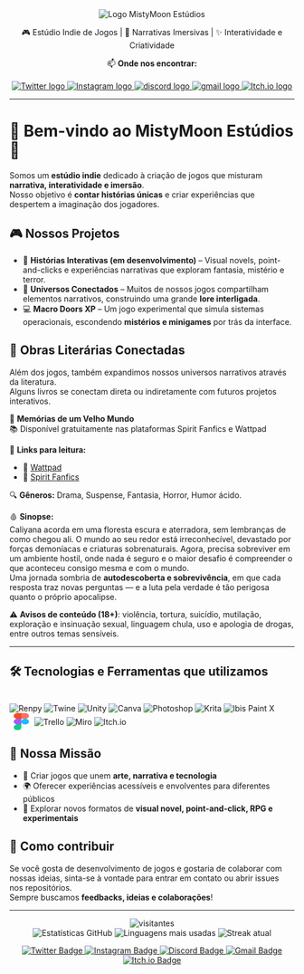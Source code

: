 <div align="center">
  <img height="150" src="https://postimg.cc/7bc67R9t" alt="Logo MistyMoon Estúdios"/>
</div>

<p align="center">
  🎮 Estúdio Indie de Jogos | 🌙 Narrativas Imersivas | ✨ Interatividade e Criatividade
</p>

<p align="center">
  📫 <strong>Onde nos encontrar:</strong><br><br>
  <a href="https://twitter.com/mistymoonestudios" target="_blank">
    <img src="https://img.shields.io/static/v1?message=Twitter&logo=x&label=&color=000000&logoColor=white&labelColor=&style=flat" height="25" alt="Twitter logo" />
  </a>
  <a href="https://instagram.com/mistymoonestudios" target="_blank">
    <img src="https://img.shields.io/static/v1?message=Instagram&logo=instagram&label=&color=E4405F&logoColor=white&labelColor=&style=flat" height="25" alt="Instagram logo" />
  </a>
  <a href="https://discord.gg/seuServidor" target="_blank">
    <img src="https://img.shields.io/static/v1?message=Discord&logo=discord&label=&color=5865F2&logoColor=white&labelColor=&style=flat" height="25" alt="discord logo" />
  </a>
  <a href="mailto:mistymoonestudios@gmail.com" target="_blank">
    <img src="https://img.shields.io/static/v1?message=Gmail&logo=gmail&label=&color=c14438&logoColor=white&labelColor=&style=flat" height="25" alt="gmail logo" />
  </a>
  <a href="https://mistymoonestudios.itch.io/" target="_blank">
    <img src="https://img.shields.io/static/v1?message=Itch.io&logo=itch.io&label=&color=ED1C24&logoColor=white&labelColor=&style=flat" height="25" alt="Itch.io logo" />
  </a>
</p>

---

# 🌙 Bem-vindo ao **MistyMoon Estúdios** 👋

Somos um **estúdio indie** dedicado à criação de jogos que misturam **narrativa, interatividade e imersão**.  
Nosso objetivo é **contar histórias únicas** e criar experiências que despertem a imaginação dos jogadores.

## 🎮 Nossos Projetos 
- 👻 **Histórias Interativas (em desenvolvimento)** – Visual novels, point-and-clicks e experiências narrativas que exploram fantasia, mistério e terror.  
- 🌌 **Universos Conectados** – Muitos de nossos jogos compartilham elementos narrativos, construindo uma grande **lore interligada**.  
- 💻 **Macro Doors XP** – Um jogo experimental que simula sistemas operacionais, escondendo **mistérios e minigames** por trás da interface.  

## 📖 Obras Literárias Conectadas
Além dos jogos, também expandimos nossos universos narrativos através da literatura.  
Alguns livros se conectam direta ou indiretamente com futuros projetos interativos.

📖 **Memórias de um Velho Mundo**  
📚 Disponível gratuitamente nas plataformas Spirit Fanfics e Wattpad  

🔗 **Links para leitura:**  
- 📙 [Wattpad](https://www.wattpad.com/story/387946455)  
- 📘 [Spirit Fanfics](https://www.spiritfanfiction.com/historia/memorias-de-um-velho-mundo-25251228)  

🔍 **Gêneros:** Drama, Suspense, Fantasia, Horror, Humor ácido.  

🩸 **Sinopse:**  
Caliyana acorda em uma floresta escura e aterradora, sem lembranças de como chegou ali. O mundo ao seu redor está irreconhecível, devastado por forças demoníacas e criaturas sobrenaturais. Agora, precisa sobreviver em um ambiente hostil, onde nada é seguro e o maior desafio é compreender o que aconteceu consigo mesma e com o mundo.  
Uma jornada sombria de **autodescoberta e sobrevivência**, em que cada resposta traz novas perguntas — e a luta pela verdade é tão perigosa quanto o próprio apocalipse.

⚠️ **Avisos de conteúdo (18+)**: violência, tortura, suicídio, mutilação, exploração e insinuação sexual, linguagem chula, uso e apologia de drogas, entre outros temas sensíveis.

---

## 🛠️ Tecnologias e Ferramentas que utilizamos
<div style="display: inline_block"><br>
  <img align="center" alt="Renpy" height="30" width="40" src="https://cdn.simpleicons.org/renpy/F48FB1">
  <img align="center" alt="Twine" height="40" width="40" src="https://upload.wikimedia.org/wikipedia/commons/0/0a/Twine_vector_logo.svg">
  <img align="center" alt="Unity" height="30" width="40" src="https://cdn.simpleicons.org/unity/FFFFFF">
  <img align="center" alt="Canva" height="30" width="40" src="https://cdn.jsdelivr.net/gh/devicons/devicon/icons/canva/canva-original.svg">
  <img align="center" alt="Photoshop" height="30" width="40" src="https://upload.wikimedia.org/wikipedia/commons/a/af/Adobe_Photoshop_CC_icon.svg">
  <img align="center" alt="Krita" height="30" width="40" src="https://cdn.simpleicons.org/krita/9B59B6">
  <img align="center" alt="Ibis Paint X" height="30" width="40" src="https://img.icons8.com/color/48/ibis-paint-x.png">
  <img align="center" alt="Figma" height="30" width="40" src="https://raw.githubusercontent.com/devicons/devicon/master/icons/figma/figma-original.svg">
  <img align="center" alt="Trello" height="30" width="40" src="https://cdn.jsdelivr.net/gh/devicons/devicon/icons/trello/trello-plain.svg">
  <img align="center" alt="Miro" height="30" width="40" src="https://cdn.simpleicons.org/miro/3A3A3A">
  <img align="center" alt="Itch.io" height="30" width="40" src="https://cdn.simpleicons.org/itchdotio/ED1C24">
</div>

## 🌟 Nossa Missão
- 🎨 Criar jogos que unem **arte, narrativa e tecnologia**  
- 🌍 Oferecer experiências acessíveis e envolventes para diferentes públicos  
- 🚀 Explorar novos formatos de **visual novel, point-and-click, RPG e experimentais**  

## 🤝 Como contribuir
Se você gosta de desenvolvimento de jogos e gostaria de colaborar com nossas ideias, sinta-se à vontade para entrar em contato ou abrir issues nos repositórios.  
Sempre buscamos **feedbacks, ideias e colaborações**!  

---

<div align="center">
  <img src="https://visitor-badge.laobi.icu/badge?page_id=MistyMoonStudios&label=Visitantes&color=6A1B9A&style=for-the-badge" alt="visitantes" />
</div>

<div align="center">
  <img src="https://github-readme-stats.vercel.app/api?username=MistyMoonStudios&hide_title=false&hide_rank=false&show_icons=true&include_all_commits=true&count_private=true&disable_animations=false&theme=midnight-purple&locale=pt-br&hide_border=false&order=1" height="150" alt="Estatísticas GitHub" />
  <img src="https://github-readme-stats.vercel.app/api/top-langs?username=MistyMoonStudios&locale=pt-br&hide_title=false&layout=compact&card_width=320&langs_count=5&theme=midnight-purple&hide_border=false&order=2" height="150" alt="Linguagens mais usadas" />
  <img src="https://streak-stats.demolab.com?user=MistyMoonStudios&locale=pt-br&mode=daily&theme=midnight-purple&hide_border=false&border_radius=5&order=3" height="150" alt="Streak atual" />
</div>

<p align="center">
  <a href="https://twitter.com/MistyMoonStudios">
    <img src="https://img.shields.io/badge/-Twitter-000000?style=flat-square&logo=x&logoColor=white" alt="Twitter Badge"/>
  </a>
  <a href="https://instagram.com/mistymoonstudios">
    <img src="https://img.shields.io/badge/-Instagram-E4405F?style=flat-square&logo=instagram&logoColor=white" alt="Instagram Badge"/>
  </a>
  <a href="https://discord.gg/seuServidor">
    <img src="https://img.shields.io/badge/-Discord-5865F2?style=flat-square&logo=discord&logoColor=white" alt="Discord Badge"/>
  </a>
  <a href="mailto:mistymoonstudios@gmail.com">
    <img src="https://img.shields.io/badge/-Gmail-c14438?style=flat-square&logo=gmail&logoColor=white" alt="Gmail Badge"/>
  </a>
  <a href="https://mistymoonstudios.itch.io/">
    <img src="https://img.shields.io/badge/-Itch.io-ED1C24?style=flat-square&logo=itch.io&logoColor=white" alt="Itch.io Badge"/>
  </a>
</p>
